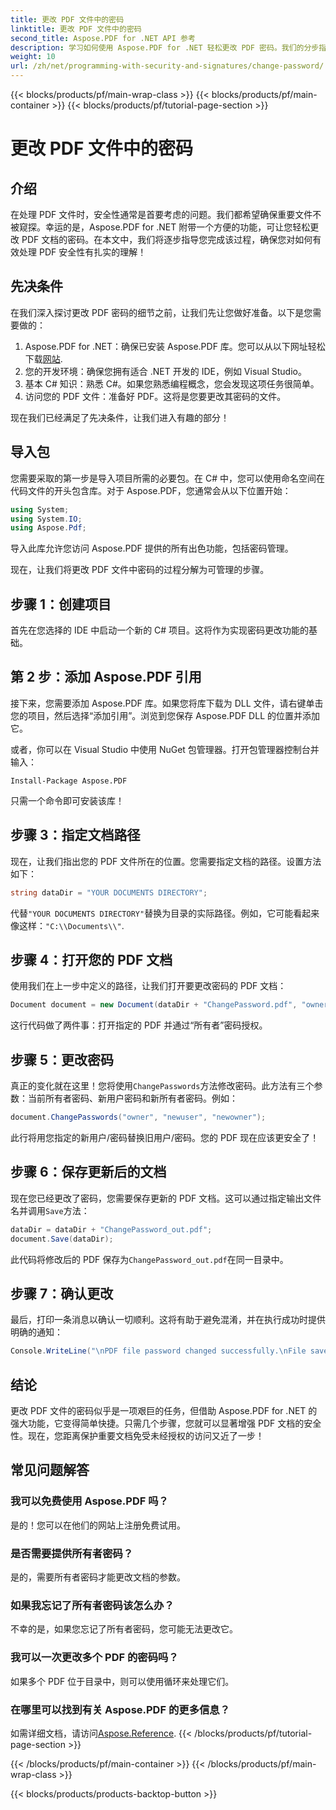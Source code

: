 ```yaml
---
title: 更改 PDF 文件中的密码
linktitle: 更改 PDF 文件中的密码
second_title: Aspose.PDF for .NET API 参考
description: 学习如何使用 Aspose.PDF for .NET 轻松更改 PDF 密码。我们的分步指南将引导您安全地完成整个过程。
weight: 10
url: /zh/net/programming-with-security-and-signatures/change-password/
---
```


{{< blocks/products/pf/main-wrap-class >}}
{{< blocks/products/pf/main-container >}}
{{< blocks/products/pf/tutorial-page-section >}}

# 更改 PDF 文件中的密码

## 介绍

在处理 PDF 文件时，安全性通常是首要考虑的问题。我们都希望确保重要文件不被窥探。幸运的是，Aspose.PDF for .NET 附带一个方便的功能，可让您轻松更改 PDF 文档的密码。在本文中，我们将逐步指导您完成该过程，确保您对如何有效处理 PDF 安全性有扎实的理解！

## 先决条件

在我们深入探讨更改 PDF 密码的细节之前，让我们先让您做好准备。以下是您需要做的：

1. Aspose.PDF for .NET：确保已安装 Aspose.PDF 库。您可以从以下网址轻松下载[网站](https://releases.aspose.com/pdf/net/).
2. 您的开发环境：确保您拥有适合 .NET 开发的 IDE，例如 Visual Studio。
3. 基本 C# 知识：熟悉 C#。如果您熟悉编程概念，您会发现这项任务很简单。
4. 访问您的 PDF 文件：准备好 PDF。这将是您要更改其密码的文件。

现在我们已经满足了先决条件，让我们进入有趣的部分！

## 导入包

您需要采取的第一步是导入项目所需的必要包。在 C# 中，您可以使用命名空间在代码文件的开头包含库。对于 Aspose.PDF，您通常会从以下位置开始：

```csharp
using System;
using System.IO;
using Aspose.Pdf;
```

导入此库允许您访问 Aspose.PDF 提供的所有出色功能，包括密码管理。 

现在，让我们将更改 PDF 文件中密码的过程分解为可管理的步骤。 

## 步骤 1：创建项目

首先在您选择的 IDE 中启动一个新的 C# 项目。这将作为实现密码更改功能的基础。

## 第 2 步：添加 Aspose.PDF 引用

接下来，您需要添加 Aspose.PDF 库。如果您将库下载为 DLL 文件，请右键单击您的项目，然后选择“添加引用”。浏览到您保存 Aspose.PDF DLL 的位置并添加它。

或者，你可以在 Visual Studio 中使用 NuGet 包管理器。打开包管理器控制台并输入：

```
Install-Package Aspose.PDF
```

只需一个命令即可安装该库！

## 步骤 3：指定文档路径

现在，让我们指出您的 PDF 文件所在的位置。您需要指定文档的路径。设置方法如下：

```csharp
string dataDir = "YOUR DOCUMENTS DIRECTORY";
```

代替`"YOUR DOCUMENTS DIRECTORY"`替换为目录的实际路径。例如，它可能看起来像这样：`"C:\\Documents\\"`.

## 步骤 4：打开您的 PDF 文档

使用我们在上一步中定义的路径，让我们打开要更改密码的 PDF 文档：

```csharp
Document document = new Document(dataDir + "ChangePassword.pdf", "owner");
```

这行代码做了两件事：打开指定的 PDF 并通过“所有者”密码授权。

## 步骤 5：更改密码

真正的变化就在这里！您将使用`ChangePasswords`方法修改密码。此方法有三个参数：当前所有者密码、新用户密码和新所有者密码。例如：

```csharp
document.ChangePasswords("owner", "newuser", "newowner");
```

此行将用您指定的新用户/密码替换旧用户/密码。您的 PDF 现在应该更安全了！

## 步骤 6：保存更新后的文档

现在您已经更改了密码，您需要保存更新的 PDF 文档。这可以通过指定输出文件名并调用`Save`方法：

```csharp
dataDir = dataDir + "ChangePassword_out.pdf";
document.Save(dataDir);
```

此代码将修改后的 PDF 保存为`ChangePassword_out.pdf`在同一目录中。

## 步骤 7：确认更改

最后，打印一条消息以确认一切顺利。这将有助于避免混淆，并在执行成功时提供明确的通知：

```csharp
Console.WriteLine("\nPDF file password changed successfully.\nFile saved at " + dataDir);
```

## 结论

更改 PDF 文件的密码似乎是一项艰巨的任务，但借助 Aspose.PDF for .NET 的强大功能，它变得简单快捷。只需几个步骤，您就可以显著增强 PDF 文档的安全性。现在，您距离保护重要文档免受未经授权的访问又近了一步！

## 常见问题解答

### 我可以免费使用 Aspose.PDF 吗？
是的！您可以在他们的网站上注册免费试用。

### 是否需要提供所有者密码？
是的，需要所有者密码才能更改文档的参数。

### 如果我忘记了所有者密码该怎么办？
不幸的是，如果您忘记了所有者密码，您可能无法更改它。

### 我可以一次更改多个 PDF 的密码吗？
如果多个 PDF 位于目录中，则可以使用循环来处理它们。

### 在哪里可以找到有关 Aspose.PDF 的更多信息？
如需详细文档，请访问[Aspose.Reference](https://reference.aspose.com/pdf/net/).
{{< /blocks/products/pf/tutorial-page-section >}}

{{< /blocks/products/pf/main-container >}}
{{< /blocks/products/pf/main-wrap-class >}}

{{< blocks/products/products-backtop-button >}}
